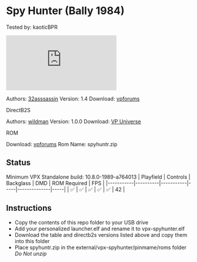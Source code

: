 # Spy Hunter (Bally 1984)
Tested by: kaoticBPR

![Table Preview](https://www.vpforums.org/index.php?app=downloads&module=display&section=screenshot&record=52683&id=11624&full=1)

Authors: [32asssassin](https://www.vpforums.org/index.php?showuser=77712)
Version: 1.4
Download: [vpforums](https://www.vpforums.org/index.php?app=downloads&showfile=11624)

DirectB2S

Authors: [wildman](https://vpuniverse.com/profile/5-wildman/)
Version: 1.0.0
Download: [VP Universe](https://vpuniverse.com/files/file/5918-spy-hunter-bally-1984/)

ROM

Download: [vpforums](https://www.vpforums.org/index.php?app=downloads&showfile=131)
Rom Name: spyhuntr.zip

## Status 

Minimum VPX Standalone build: 10.8.0-1989-a764013
| Playfield | Controls | Backglass | DMD | ROM Required | FPS | 
|-----------|----------|-----------|-----|--------------|-----|
| :white_check_mark: | :white_check_mark: | :white_check_mark: | :white_check_mark: | :white_check_mark: | 42 |

## Instructions

- Copy the contents of this repo folder to your USB drive
- Add your personalized launcher.elf and rename it to vpx-spyhunter.elf
- Download the table and directb2s versions listed above and copy them into this folder
- Place spyhuntr.zip in the external/vpx-spyhunter/pinmame/roms folder *Do Not unzip*


